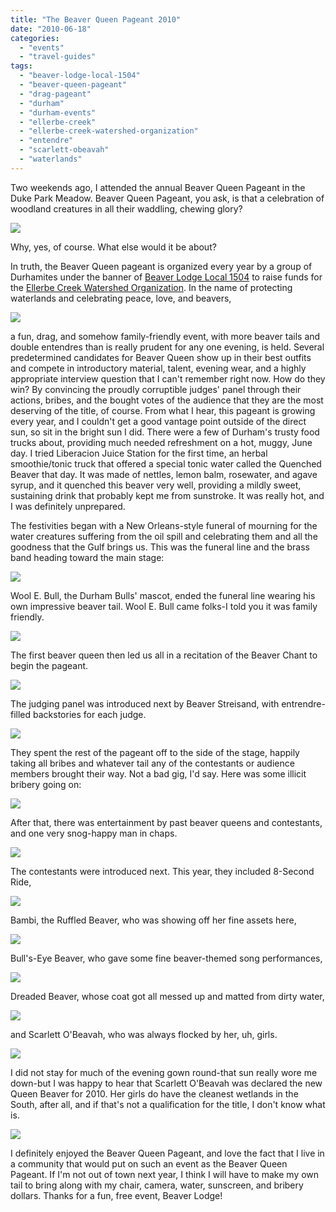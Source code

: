 ```yaml
---
title: "The Beaver Queen Pageant 2010"
date: "2010-06-18"
categories: 
  - "events"
  - "travel-guides"
tags: 
  - "beaver-lodge-local-1504"
  - "beaver-queen-pageant"
  - "drag-pageant"
  - "durham"
  - "durham-events"
  - "ellerbe-creek"
  - "ellerbe-creek-watershed-organization"
  - "entendre"
  - "scarlett-obeavah"
  - "waterlands"
---
```


Two weekends ago, I attended the annual Beaver Queen Pageant in the Duke Park Meadow. Beaver Queen Pageant, you ask, is that a celebration of woodland creatures in all their waddling, chewing glory?

![](http://www.blastanova.com/photoalbum/Events/Beaver%20Queen%202010/beaverqueen46.JPG)

Why, yes, of course. What else would it be about?

In truth, the Beaver Queen pageant is organized every year by a group of Durhamites under the banner of [Beaver Lodge Local 1504](http://beaverlodgelocal1504.org/) to raise funds for the [Ellerbe Creek Watershed Organization](http://www.ellerbecreek.org/). In the name of protecting waterlands and celebrating peace, love, and beavers,

![](http://www.blastanova.com/photoalbum/Events/Beaver%20Queen%202010/beaverqueen13.JPG)

a fun, drag, and somehow family-friendly event, with more beaver tails and double entendres than is really prudent for any one evening, is held. Several predetermined candidates for Beaver Queen show up in their best outfits and compete in introductory material, talent, evening wear, and a highly appropriate interview question that I can't remember right now. How do they win? By convincing the proudly corruptible judges' panel through their actions, bribes, and the bought votes of the audience that they are the most deserving of the title, of course. From what I hear, this pageant is growing every year, and I couldn't get a good vantage point outside of the direct sun, so sit in the bright sun I did. There were a few of Durham's trusty food trucks about, providing much needed refreshment on a hot, muggy, June day. I tried Liberacion Juice Station for the first time, an herbal smoothie/tonic truck that offered a special tonic water called the Quenched Beaver that day. It was made of nettles, lemon balm, rosewater, and agave syrup, and it quenched this beaver very well, providing a mildly sweet, sustaining drink that probably kept me from sunstroke. It was really hot, and I was definitely unprepared.

The festivities began with a New Orleans-style funeral of mourning for the water creatures suffering from the oil spill and celebrating them and all the goodness that the Gulf brings us. This was the funeral line and the brass band heading toward the main stage:

![](http://www.blastanova.com/photoalbum/Events/Beaver%20Queen%202010/beaverqueen27.JPG)

Wool E. Bull, the Durham Bulls' mascot, ended the funeral line wearing his own impressive beaver tail. Wool E. Bull came folks-I told you it was family friendly.

![](http://www.blastanova.com/photoalbum/Events/Beaver%20Queen%202010/beaverqueen33.JPG)

The first beaver queen then led us all in a recitation of the Beaver Chant to begin the pageant.

![](http://www.blastanova.com/photoalbum/Events/Beaver%20Queen%202010/beaverqueen36.JPG)

The judging panel was introduced next by Beaver Streisand, with entrendre-filled backstories for each judge.

![](http://www.blastanova.com/photoalbum/Events/Beaver%20Queen%202010/beaverqueen41.JPG)

They spent the rest of the pageant off to the side of the stage, happily taking all bribes and whatever tail any of the contestants or audience members brought their way. Not a bad gig, I'd say. Here was some illicit bribery going on:

![](http://www.blastanova.com/photoalbum/Events/Beaver%20Queen%202010/beaverqueen77.JPG)

After that, there was entertainment by past beaver queens and contestants, and one very snog-happy man in chaps.

![](http://www.blastanova.com/photoalbum/Events/Beaver%20Queen%202010/beaverqueen51.JPG)

The contestants were introduced next. This year, they included 8-Second Ride,

![](http://www.blastanova.com/photoalbum/Events/Beaver%20Queen%202010/beaverqueen57.JPG)

Bambi, the Ruffled Beaver, who was showing off her fine assets here,

![](http://www.blastanova.com/photoalbum/Events/Beaver%20Queen%202010/beaverqueen76.JPG)

Bull's-Eye Beaver, who gave some fine beaver-themed song performances,

![](http://www.blastanova.com/photoalbum/Events/Beaver%20Queen%202010/beaverqueen80.JPG)

Dreaded Beaver, whose coat got all messed up and matted from dirty water,

![](http://www.blastanova.com/photoalbum/Events/Beaver%20Queen%202010/beaverqueen63.JPG)

and Scarlett O'Beavah, who was always flocked by her, uh, girls.

![](http://www.blastanova.com/photoalbum/Events/Beaver%20Queen%202010/beaverqueen66.JPG)

I did not stay for much of the evening gown round-that sun really wore me down-but I was happy to hear that Scarlett O'Beavah was declared the new Queen Beaver for 2010. Her girls do have the cleanest wetlands in the South, after all, and if that's not a qualification for the title, I don't know what is.

![](http://www.blastanova.com/photoalbum/Events/Beaver%20Queen%202010/beaverqueen92.JPG)

I definitely enjoyed the Beaver Queen Pageant, and love the fact that I live in a community that would put on such an event as the Beaver Queen Pageant. If I'm not out of town next year, I think I will have to make my own tail to bring along with my chair, camera, water, sunscreen, and bribery dollars. Thanks for a fun, free event, Beaver Lodge!
